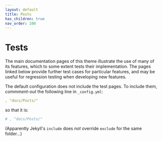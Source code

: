 ```yaml
---
layout: default
title: Posts
has_children: true
nav_order: 100
---
```


# Tests

 The main documentation pages of this theme illustrate the use of many of its features, which to some extent tests their implementation. The pages linked below provide further test cases for particular features, and may be useful for regression testing when developing new features.
 
The default configuration does not include the test pages. To include them, *commment-out* the following line in `_config.yml`:

```yaml
, "docs/Posts/"
```
so that it is:
```yaml
# , "docs/Posts/"
```

(Apparently Jekyll's `include` does *not* override `exclude`  for the same folder...)
